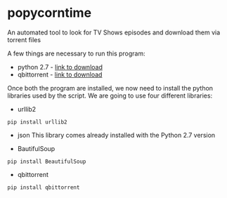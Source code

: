 # popycorntime
An automated tool to look for TV Shows episodes and download them via torrent files

A few things are necessary to run this program:
- python 2.7 - [link to download](https://www.python.org/download/releases/2.7/)
- qbittorrent - [link to download](https://www.qbittorrent.org/)

Once both the program are installed, we now need to install the python libraries used by the script.
We are going to use four different libraries:
- urllib2
```
pip install urllib2
```

- json
This library comes already installed with the Python 2.7 version

- BautifulSoup
```
pip install BeautifulSoup
```

- qbittorrent
```
pip install qbittorrent
```
